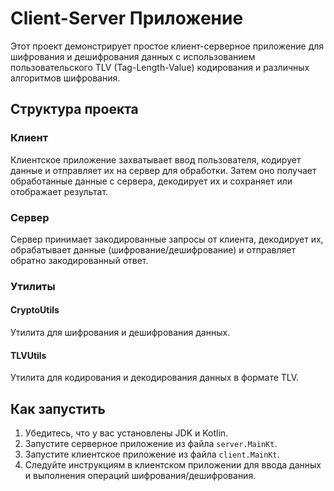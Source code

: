 # Client-Server Приложение

Этот проект демонстрирует простое клиент-серверное приложение для шифрования и дешифрования данных с использованием пользовательского TLV (Tag-Length-Value) кодирования и различных алгоритмов шифрования.

## Структура проекта

### Клиент
Клиентское приложение захватывает ввод пользователя, кодирует данные и отправляет их на сервер для обработки. Затем оно получает обработанные данные с сервера, декодирует их и сохраняет или отображает результат.

### Сервер
Сервер принимает закодированные запросы от клиента, декодирует их, обрабатывает данные (шифрование/дешифрование) и отправляет обратно закодированный ответ.

### Утилиты

#### CryptoUtils
Утилита для шифрования и дешифрования данных.

#### TLVUtils
Утилита для кодирования и декодирования данных в формате TLV.

## Как запустить

1. Убедитесь, что у вас установлены JDK и Kotlin.
2. Запустите серверное приложение из файла `server.MainKt`.
3. Запустите клиентское приложение из файла `client.MainKt`.
4. Следуйте инструкциям в клиентском приложении для ввода данных и выполнения операций шифрования/дешифрования.
